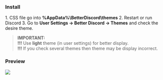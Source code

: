 <h3>Install</h3>
1. CSS file go into <b>%AppData%\BetterDiscord\themes</b>
2. Restart or run Discord
3. Go to <b>User Settings -> Better Discord -> Themes</b> and check the desire theme.

<blockquote>
<b>IMPORTANT:</b><br>
<b>!!!</b> Use <b>light</b> theme (in user settings) for better display.<br>
<b>!!!</b> If you check several themes then theme may be display incorrect.
</blockquote>

<h3>Preview</h3>
<img src="https://i.gyazo.com/2c6a01f339c5362fd1fc9deb1051d7f4.png"/>

